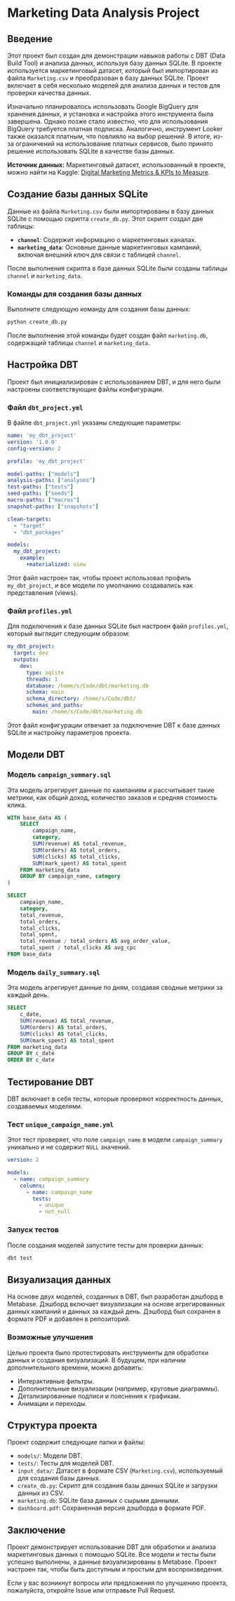 # Marketing Data Analysis Project

## Введение

Этот проект был создан для демонстрации навыков работы с DBT (Data Build Tool) и анализа данных, используя базу данных SQLite. В проекте используется маркетинговый датасет, который был импортирован из файла `Marketing.csv` и преобразован в базу данных SQLite. Проект включает в себя несколько моделей для анализа данных и тестов для проверки качества данных.

Изначально планировалось использовать Google BigQuery для хранения данных, и установка и настройка этого инструмента была завершена. Однако позже стало известно, что для использования BigQuery требуется платная подписка. Аналогично, инструмент Looker также оказался платным, что повлияло на выбор решений. В итоге, из-за ограничений на использование платных сервисов, было принято решение использовать SQLite в качестве базы данных.

**Источник данных:** Маркетинговый датасет, использованный в проекте, можно найти на Kaggle: [Digital Marketing Metrics & KPIs to Measure](https://www.kaggle.com/datasets/sinderpreet/analyze-the-marketing-spending/data).

## Создание базы данных SQLite

Данные из файла `Marketing.csv` были импортированы в базу данных SQLite с помощью скрипта `create_db.py`. Этот скрипт создал две таблицы:

- **`channel`**: Содержит информацию о маркетинговых каналах.
- **`marketing_data`**: Основные данные маркетинговых кампаний, включая внешний ключ для связи с таблицей `channel`.

После выполнения скрипта в базе данных SQLite были созданы таблицы `channel` и `marketing_data`.

### Команды для создания базы данных

Выполните следующую команду для создания базы данных:
```bash
python create_db.py
```
После выполнения этой команды будет создан файл `marketing.db`, содержащий таблицы `channel` и `marketing_data`.

## Настройка DBT

Проект был инициализирован с использованием DBT, и для него были настроены соответствующие файлы конфигурации.

### Файл `dbt_project.yml`

В файле `dbt_project.yml` указаны следующие параметры:

```yaml
name: 'my_dbt_project'
version: '1.0.0'
config-version: 2

profile: 'my_dbt_project'

model-paths: ["models"]
analysis-paths: ["analyses"]
test-paths: ["tests"]
seed-paths: ["seeds"]
macro-paths: ["macros"]
snapshot-paths: ["snapshots"]

clean-targets:
  - "target"
  - "dbt_packages"

models:
  my_dbt_project:
    example:
      +materialized: view
```

Этот файл настроен так, чтобы проект использовал профиль `my_dbt_project`, и все модели по умолчанию создавались как представления (views).

### Файл `profiles.yml`

Для подключения к базе данных SQLite был настроен файл `profiles.yml`, который выглядит следующим образом:

```yaml
my_dbt_project:
  target: dev
  outputs:
    dev:
      type: sqlite
      threads: 1
      database: /home/s/Code/dbt/marketing.db
      schema: main
      schema_directory: /home/s/Code/dbt/
      schemas_and_paths:
        main: /home/s/Code/dbt/marketing.db
```

Этот файл конфигурации отвечает за подключение DBT к базе данных SQLite и настройку параметров проекта.

## Модели DBT

### Модель `campaign_summary.sql`

Эта модель агрегирует данные по кампаниям и рассчитывает такие метрики, как общий доход, количество заказов и средняя стоимость клика.

```sql
WITH base_data AS (
    SELECT 
        campaign_name,
        category,
        SUM(revenue) AS total_revenue,
        SUM(orders) AS total_orders,
        SUM(clicks) AS total_clicks,
        SUM(mark_spent) AS total_spent
    FROM marketing_data
    GROUP BY campaign_name, category
)

SELECT 
    campaign_name,
    category,
    total_revenue,
    total_orders,
    total_clicks,
    total_spent,
    total_revenue / total_orders AS avg_order_value,
    total_spent / total_clicks AS avg_cpc
FROM base_data
```

### Модель `daily_summary.sql`

Эта модель агрегирует данные по дням, создавая сводные метрики за каждый день.

```sql
SELECT
    c_date,
    SUM(revenue) AS total_revenue,
    SUM(orders) AS total_orders,
    SUM(clicks) AS total_clicks,
    SUM(mark_spent) AS total_spent
FROM marketing_data
GROUP BY c_date
ORDER BY c_date
```

## Тестирование DBT

DBT включает в себя тесты, которые проверяют корректность данных, создаваемых моделями.

### Тест `unique_campaign_name.yml`

Этот тест проверяет, что поле `campaign_name` в модели `campaign_summary` уникально и не содержит `NULL` значений.

```yaml
version: 2

models:
  - name: campaign_summary
    columns:
      - name: campaign_name
        tests:
          - unique
          - not_null
```

### Запуск тестов

После создания моделей запустите тесты для проверки данных:
```bash
dbt test
```

## Визуализация данных

На основе двух моделей, созданных в DBT, был разработан дэшборд в Metabase. Дэшборд включает визуализации на основе агрегированных данных кампаний и данных за каждый день. Дэшборд был сохранен в формате PDF и добавлен в репозиторий.

### Возможные улучшения

Целью проекта было протестировать инструменты для обработки данных и создания визуализаций. В будущем, при наличии дополнительного времени, можно добавить:

- Интерактивные фильтры.
- Дополнительные визуализации (например, круговые диаграммы).
- Детализированные подписи и пояснения к графикам.
- Анимации и переходы.

## Структура проекта

Проект содержит следующие папки и файлы:

- `models/`: Модели DBT.
- `tests/`: Тесты для моделей DBT.
- `input_data/`: Датасет в формате CSV (`Marketing.csv`), используемый для создания базы данных.
- `create_db.py`: Скрипт для создания базы данных SQLite и загрузки данных из CSV.
- `marketing.db`: SQLite база данных с сырыми данными.
- `dashboard.pdf`: Сохраненная версия дэшборда в формате PDF.

## Заключение

Проект демонстрирует использование DBT для обработки и анализа маркетинговых данных с помощью SQLite. Все модели и тесты были успешно выполнены, а данные визуализированы в Metabase. Проект настроен так, чтобы быть доступным и простым для воспроизведения.

Если у вас возникнут вопросы или предложения по улучшению проекта, пожалуйста, откройте Issue или отправьте Pull Request.
